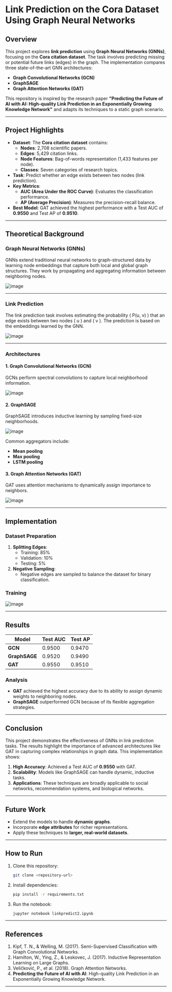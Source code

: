
# **Link Prediction on the Cora Dataset Using Graph Neural Networks**

## **Overview**
This project explores **link prediction** using **Graph Neural Networks (GNNs)**, focusing on the **Cora citation dataset**. The task involves predicting missing or potential future links (edges) in the graph. The implementation compares three state-of-the-art GNN architectures:
- **Graph Convolutional Networks (GCN)**
- **GraphSAGE**
- **Graph Attention Networks (GAT)**

This repository is inspired by the research paper **"Predicting the Future of AI with AI: High-quality Link Prediction in an Exponentially Growing Knowledge Network"** and adapts its techniques to a static graph scenario.

---

## **Project Highlights**
- **Dataset**: The **Cora citation dataset** contains:
  - **Nodes**: 2,708 scientific papers.
  - **Edges**: 5,429 citation links.
  - **Node Features**: Bag-of-words representation (1,433 features per node).
  - **Classes**: Seven categories of research topics.
- **Task**: Predict whether an edge exists between two nodes (link prediction).
- **Key Metrics**:
  - **AUC (Area Under the ROC Curve)**: Evaluates the classification performance.
  - **AP (Average Precision)**: Measures the precision-recall balance.
- **Best Model**: GAT achieved the highest performance with a Test AUC of **0.9550** and Test AP of **0.9510**.

---

## **Theoretical Background**

### **Graph Neural Networks (GNNs)**
GNNs extend traditional neural networks to graph-structured data by learning node embeddings that capture both local and global graph structures. They work by propagating and aggregating information between neighboring nodes.

![image](https://github.com/user-attachments/assets/b3b400e6-5320-41d4-9f45-896e5aa9d7be)


---

### **Link Prediction**
The link prediction task involves estimating the probability \( P(u, v) \) that an edge exists between two nodes \( u \) and \( v \). The prediction is based on the embeddings learned by the GNN.

![image](https://github.com/user-attachments/assets/a749ce3f-588e-4ce0-abb1-e25b5a3733c2)


---

### **Architectures**

#### **1. Graph Convolutional Networks (GCN)**
GCNs perform spectral convolutions to capture local neighborhood information.

![image](https://github.com/user-attachments/assets/7c67baf4-aede-424c-b873-bc09cd1d1e53)


#### **2. GraphSAGE**
GraphSAGE introduces inductive learning by sampling fixed-size neighborhoods.

![image](https://github.com/user-attachments/assets/61f504b1-2679-485e-817d-40aa4a6b8170)

Common aggregators include:
- **Mean pooling**
- **Max pooling**
- **LSTM pooling**

#### **3. Graph Attention Networks (GAT)**
GAT uses attention mechanisms to dynamically assign importance to neighbors.

![image](https://github.com/user-attachments/assets/b934fc22-c861-4758-9d32-c1022cf967ac)


---

## **Implementation**

### **Dataset Preparation**
1. **Splitting Edges**:
   - Training: 85%
   - Validation: 10%
   - Testing: 5%
2. **Negative Sampling**:
   - Negative edges are sampled to balance the dataset for binary classification.

### **Training**
![image](https://github.com/user-attachments/assets/3d06dded-df67-4191-be94-455116e70f9e)


---

## **Results**

| Model       | Test AUC | Test AP |
|-------------|----------|---------|
| **GCN**     | 0.9500   | 0.9470  |
| **GraphSAGE** | 0.9520 | 0.9490  |
| **GAT**     | 0.9550   | 0.9510  |

### **Analysis**
- **GAT** achieved the highest accuracy due to its ability to assign dynamic weights to neighboring nodes.
- **GraphSAGE** outperformed GCN because of its flexible aggregation strategies.

---

## **Conclusion**
This project demonstrates the effectiveness of GNNs in link prediction tasks. The results highlight the importance of advanced architectures like GAT in capturing complex relationships in graph data. This implementation shows:
1. **High Accuracy**: Achieved a Test AUC of **0.9550** with GAT.
2. **Scalability**: Models like GraphSAGE can handle dynamic, inductive tasks.
3. **Applications**: These techniques are broadly applicable to social networks, recommendation systems, and biological networks.

---

## **Future Work**
- Extend the models to handle **dynamic graphs**.
- Incorporate **edge attributes** for richer representations.
- Apply these techniques to **larger, real-world datasets**.

---

## **How to Run**
1. Clone this repository:
   ```bash
   git clone <repository-url>
   ```
2. Install dependencies:
   ```bash
   pip install -r requirements.txt
   ```
3. Run the notebook:
   ```bash
   jupyter notebook linkpredict2.ipynb
   ```

---

## **References**
1. Kipf, T. N., & Welling, M. (2017). Semi-Supervised Classification with Graph Convolutional Networks.
2. Hamilton, W., Ying, Z., & Leskovec, J. (2017). Inductive Representation Learning on Large Graphs.
3. Veličković, P., et al. (2018). Graph Attention Networks.
4. **Predicting the Future of AI with AI**: High-quality Link Prediction in an Exponentially Growing Knowledge Network.

---
